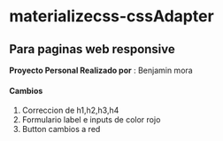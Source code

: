 # materializecss-cssAdapter

## Para paginas web responsive

**Proyecto Personal Realizado por** : Benjamin mora

#### Cambios
  1. Correccion de h1,h2,h3,h4  
  2. Formulario label e inputs de color rojo
  3. Button cambios a red

